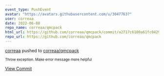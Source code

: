 ```yaml
---
event_type: PushEvent
avatar: "https://avatars.githubusercontent.com/u/3047763?"
user: correaa
date: 2022-06-08
repo_name: correaa/qmcpack
html_url: https://github.com/correaa/qmcpack/commit/a2717c6180a61fc042984e1387ac98ed32e6fd71
repo_url: https://github.com/correaa/qmcpack
---
```


<a href='https://github.com/correaa' target='_blank'>correaa</a> pushed to <a href='https://github.com/correaa/qmcpack' target='_blank'>correaa/qmcpack</a>

<small>Throw exception.  Make error message more helpful</small>

<a href='https://github.com/correaa/qmcpack/commit/a2717c6180a61fc042984e1387ac98ed32e6fd71' target='_blank'>View Commit</a>